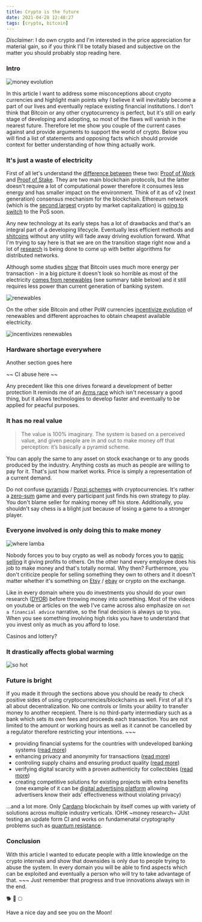 ```yaml
---
title: Crypto is the future
date: 2021-04-28 12:48:27
tags: [crypto, bitcoin]
---
```


*Disclaimer*: I do own crypto and I'm interested in the price appreciation for material gain, so if you think I'll be totally biased and subjective on the matter you should probably stop reading here.

### Intro

![money evolution](/images/photo_2021-04-30_12-51-27.png)

In this article I want to address some misconceptions about crypto currencies and highlight main points why I believe it will inevitably become a part of our lives and eventually replace existing financial institutions. I don't think that Bitcoin or any other cryptocurrency is perfect, but it's still on early stage of developing and adopting, so most of the flaws will vanish in the nearest future. Therefore let me show you couple of the current cases against and provide arguments to support the world of crypto. Below you will find a list of statements and opposing facts which should provide context for better understanding of how thing actually work.

### It's just a waste of electricity

First of all let's understand the [difference between](https://academy.binance.com/en/glossary/proof-of-stake) these two: [Proof of Work](https://en.wikipedia.org/wiki/Proof_of_work) and [Proof of Stake](https://en.wikipedia.org/wiki/Proof_of_stake). They are two main blockchain protocols, but the latter doesn't require a lot of computational power therefore it consumes less energy and has smaller impact on the environment.
Think of it as of v2 (next generation) consensus mechanism for the blockchain. Ethereum network (which is the [second largest](https://coinmarketcap.com/currencies/ethereum/) crypto by market capitalization) is [going to switch](https://ethereum.org/en/eth2/) to the PoS soon.

Any new technology at its early steps has a lot of drawbacks and that's an integral part of a developing lifecycle. Eventually less efficient methods and [shitcoins](https://www.investopedia.com/terms/s/shitcoin.asp) without any utility will fade away driving evolution forward. What I'm trying to say here is that we are on the transition stage right now and a lot of [research](https://eprint.iacr.org/2016/889.pdf) is being done to come up with better algorithms for distributed networks.

Although some studies [show](https://www.statista.com/statistics/881541/bitcoin-energy-consumption-transaction-comparison-visa/) that Bitcoin uses much more energy per transaction - in a big picture it doesn't look so horrible as most of the electricity [comes from renewables](https://coinshares.com/assets/resources/Research/bitcoin-mining-network-june-2019-fidelity-foreword.pdf) (see summary table below) and it still requires less power than current generation of banking system.

![renewables](/images/m0a0sf0jckk61.jpg)

On the other side Bitcoin and other PoW currencies [incentivize evolution](http://squ.re/BCEI-whitepaper) of renewables and different approaches to obtain cheapest available electricity.

![incentivizes renewables](/images/photo_2021-04-29_13-06-26.png)

### Hardware shortage everywhere

Another section goes here

~~ CI abuse here ~~

Any precedent like this one drives forward a development of better protection It reminds me of an [Arms race](https://en.wikipedia.org/wiki/Arms_race) which isn't necessary a good thing, but it allows technologies to develop faster and eventually to be applied for peacful purposes.

### It has no real value

> The value is 100% imaginary. The system is based on a perceived value, and given people are in and out to make money off that perception: it’s basically a pyramid scheme.

You can apply the same to any asset on stock exachange or to any goods produced by the industry. Anything costs as much as people are willing to pay for it. That's just how market works. Price is simply a representation of a current demand.

Do not confuse [pyramids](https://www.investopedia.com/terms/p/pyramidscheme.asp) / [Ponzi schemes](https://www.investopedia.com/terms/p/ponzischeme.asp) with cryptocurrencies. It's rather a [zero-sum](https://en.wikipedia.org/wiki/Zero-sum_game) game and every participant just finds his own strategy to play. You don't blame seller for making money off his store. Additionally, you shouldn't say chess is a blight just because of losing a game to a stronger player.

### Everyone involved is only doing this to make money

![where lamba](/images/photo_2021-04-30_13-21-27.jpg)

Nobody forces you to buy crypto as well as nobody forces you to [panic selling](https://en.wikipedia.org/wiki/Panic_selling) it giving profits to others. On the other hand every employee does his job to make money and that's totally normal. Why then? Furthermore, you don't criticize people for selling something they own to others and it doesn't matter whether it's something on [Etsy](https://www.etsy.com/) / [ebay](https://www.ebay.com/) or crypto on the exchange.

Like in every domain where you do investments you should do your own research ([DYOR](https://academy.binance.com/en/glossary/do-your-own-research)) before throwing money into something. Most of the videos on youtube or articles on the web I've came across also emphasize on `not a financial advice` narrative, so the final decision is always up to you. When you see something involving high risks you have to understand that you invest only as much as you afford to lose.

Casinos and lottery?


### It drastically affects global warming

![so hot](/images/photo_2021-04-28_12-53-26.jpg)


### Future is bright

If you made it through the sections above you should be ready to check positive sides of using cryptocurrencies/blockchains as well.
First of all it's all about decentralization. No one controls or limits your ability to transfer money to another recepient. There is no third-party intermediary such as a bank which sets its own fees and proceeds each transaction. You are not limited to the amount or working hours as well as it cannot be cancelled by a regulator therefore restricting your intentions. ~~~


* providing financial systems for the countries with undeveloped banking systems ([read more](https://emurgo.io/ja/blog/cardano-strategy-africa))
* enhancing privacy and anonymity for transactions ([read more](https://www.getmonero.org/get-started/faq/#anchor-different))
* controling supply chains and ensuring product quality ([read more](https://iohk.io/en/enterprise/#traceabilty))
* verifying digital scarcity with a proven authenticity for collectibles ([read more](https://medium.com/ecomi/the-benefit-of-blockchain-for-digital-collectibles-a3062fc44d70))
* creating competitive solutions for existing projects with extra benefits (one example of it can be [digital advertising platform](https://basicattentiontoken.org/) allowing advertisers know their ads’ effectiveness without violating privacy)

...and a lot more. Only [Cardano](https://cardano.org/enterprise/) blockchain by itself comes up with variety of solutions across multiple industry verticals. IOHK ~money research~ JUst testing an update form CI and works on fundamenatal cryptography problems such as [quantum resistance](https://iohk.io/en/blog/posts/2018/02/01/research-program-to-work-on-hardening-cardano-against-quantum-computers/).


### Conclusion

With this article I wanted to educate people with a little knowledge on the crypto internals and show that downsides is only due to people trying to abuse the system. In every domain you will be able to find aspects which can be exploited and eventually a person who will try to take advantage of that. ~~~
Just remember that progress and true innovations always win in the end.

🐕 🚀 🌕

Have a nice day and see you on the Moon!
